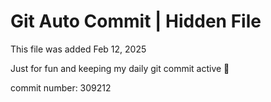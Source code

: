 # Git Auto Commit | Hidden File

This file was added Feb 12, 2025

Just for fun and keeping my daily git commit active 🤪

commit number: 309212

